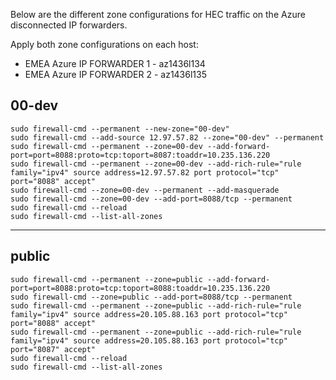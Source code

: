 Below are the different zone configurations for HEC traffic on the Azure disconnected IP forwarders.

Apply both zone configurations on each host:
- EMEA Azure IP FORWARDER 1 - az1436l134
- EMEA Azure IP FORWARDER 2 - az1436l135

## **00-dev**

```
sudo firewall-cmd --permanent --new-zone="00-dev"
sudo firewall-cmd --add-source 12.97.57.82 --zone="00-dev" --permanent
sudo firewall-cmd --permanent --zone=00-dev --add-forward-port=port=8088:proto=tcp:toport=8087:toaddr=10.235.136.220
sudo firewall-cmd --permanent --zone=00-dev --add-rich-rule="rule family="ipv4" source address=12.97.57.82 port protocol="tcp" port="8088" accept"
sudo firewall-cmd --zone=00-dev --permanent --add-masquerade
sudo firewall-cmd --zone=00-dev --add-port=8088/tcp --permanent
sudo firewall-cmd --reload
sudo firewall-cmd --list-all-zones
```

---


## **public**

```
sudo firewall-cmd --permanent --zone=public --add-forward-port=port=8088:proto=tcp:toport=8088:toaddr=10.235.136.220
sudo firewall-cmd --zone=public --add-port=8088/tcp --permanent
sudo firewall-cmd --permanent --zone=public --add-rich-rule="rule family="ipv4" source address=20.105.88.163 port protocol="tcp" port="8088" accept"
sudo firewall-cmd --permanent --zone=public --add-rich-rule="rule family="ipv4" source address=20.105.88.163 port protocol="tcp" port="8087" accept"
sudo firewall-cmd --reload
sudo firewall-cmd --list-all-zones
```